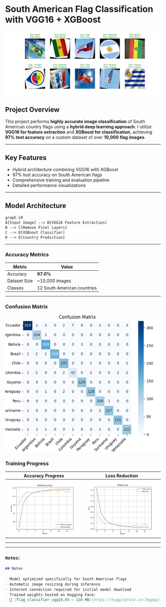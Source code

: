# South American Flag Classification with VGG16 + XGBoost

![Model Visualization](https://github.com/7mgppp1903/flag-classification-vgg16/blob/main/Results/visualisation.png)

## Project Overview

This project performs **highly accurate image classification** of South American country flags using a **hybrid deep learning approach**. I utilize **VGG16 for feature extraction** and **XGBoost for classification**, achieving **97% test accuracy** on a custom dataset of over **10,000 flag images**.

---

##  Key Features

- Hybrid architecture combining VGG16 with XGBoost
- 97% test accuracy on South American flags  
- Comprehensive training and evaluation pipeline   
- Detailed performance visualizations  

---

## Model Architecture

```mermaid
graph LR
A[Input Image] --> B[VGG16 Feature Extraction]
B --> C[Remove Final Layers]
C --> D[XGBoost Classifier]
D --> E[Country Prediction]

```
---

### Accuracy Metrics

| Metric         | Value               |
|----------------|---------------------|
| Accuracy       | **97.0%**           |
| Dataset Size   | ~10,000 images      |
| Classes        | 12 South American countries |

---

### Confusion Matrix

![Confusion Matrix](https://github.com/7mgppp1903/flag-classification-vgg16/blob/main/Results/confusion%20matrix.png)

### Training Progress

| Accuracy Progress | Loss Reduction |
|------------------|----------------|
| ![Accuracy](https://github.com/7mgppp1903/flag-classification-vgg16/blob/main/Results/model%20accuracy.png) | ![Loss](https://github.com/7mgppp1903/flag-classification-vgg16/blob/main/Results/model%20loss.png) |

---


---

### `Notes`:

```markdown
## Notes

- Model optimized specifically for South American flags  
- Automatic image resizing during inference  
- Internet connection required for initial model download  
- Trained weights hosted on Hugging Face:  
  🔗 [flag_classifier_vgg16.h5 – 116 MB](https://huggingface.co/7mgppp/flag-classifier-vgg16-model/blob/main/flag_classifier_vgg16.h5)






